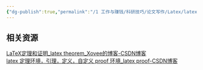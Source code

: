 ```yaml
---
{"dg-publish":true,"permalink":"/1 工作与赚钱/科研技巧/论文写作/Latex/latex定理和证明/","title":"latex定理和证明"}
---
```



## 相关资源
[LaTeX定理和证明\_latex theorem\_Xovee的博客-CSDN博客](https://blog.csdn.net/xovee/article/details/131611081)  
[latex 定理环境，引理，定义，自定义 proof 环境\_latex proof-CSDN博客](https://blog.csdn.net/robert_chen1988/article/details/61204853)